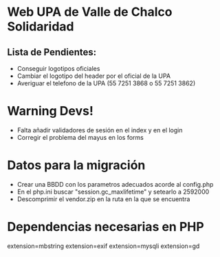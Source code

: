 # Web UPA de Valle de Chalco Solidaridad

## Lista de Pendientes:
* Conseguir logotipos oficiales
* Cambiar el logotipo del header por el oficial de la UPA
* Averiguar el telefono de la UPA (55 7251 3868 o 55 7251 3862)

# Warning Devs!
 * Falta añadir validadores de sesión en el index y en el login
 * Corregir el problema del mayus en los forms

# Datos para la migración
* Crear una BBDD con los parametros adecuados acorde al config.php
* En el php.ini buscar "session.gc_maxlifetime" y setearlo a 2592000
* Descomprimir el vendor.zip en la ruta en la que se encuentra

# Dependencias necesarias en PHP

extension=mbstring
extension=exif
extension=mysqli
extension=gd